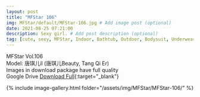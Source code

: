 ```yaml
---
layout: post
title: "MFStar 106"
img: MFStar/default/MFStar-106.jpg # Add image post (optional)
date: 2021-08-25 07:21:00
description: Sexy girl. # Add post description (optional)
tag: [cute, sexy, MFStar, Indoor, Bathtub, Outdoor, Bodysuit, Underwear, Cosplay, Big Tits, Tattoo, CHINAGIRLS]
---
```

MFStar Vol.106  
Model: 唐琪儿il (唐琪儿Beauty, Tang Qi Er)  
Images in download package have full quality                    
Google Drive [Download Full](https://ouo.io/1jQOxj){:target="_blank"}

{% include image-gallery.html folder="/assets/img/MFStar/MFStar-106/" %}
